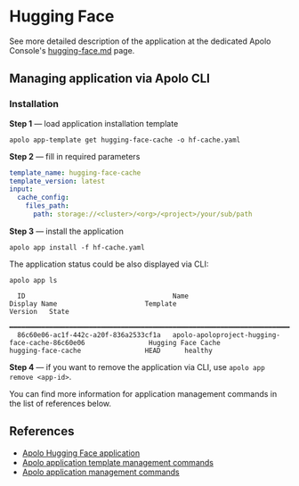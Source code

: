# Hugging Face

See more detailed description of the application at the dedicated Apolo Console's [hugging-face.md](../../../apolo-console/apps/available-apps/hugging-face.md "mention") page.

## Managing application via Apolo CLI

### Installation

**Step 1** — load application installation template

```
apolo app-template get hugging-face-cache -o hf-cache.yaml
```

**Step 2** — fill in required parameters

```yaml
template_name: hugging-face-cache
template_version: latest
input:
  cache_config:
    files_path:
      path: storage://<cluster>/<org>/<project>/your/sub/path
```

**Step 3** — install the application

`apolo app install -f hf-cache.yaml`&#x20;

The application status could be also displayed via CLI:

```
apolo app ls

  ID                                     Name                                                          Display Name                      Template                          Version   State        
 ━━━━━━━━━━━━━━━━━━━━━━━━━━━━━━━━━━━━━━━━━━━━━━━━━━━━━━━━━━━━━━━━━━━━━━━━━━━━━━━━━━━━━━━━━━━━━━━━━━━━━━━━━━━━━━━━━━━━━━━━━━━━━━━━━━━━━━━━━━━━━━━━━━━━━━━━━━━━━━━━━━━━━━━━━━━━━━━━━━━━━━━━━━━━━━━━ 
  86c60e06-ac1f-442c-a20f-836a2533cf1a   apolo-apoloproject-hugging-face-cache-86c60e06                Hugging Face Cache                hugging-face-cache                HEAD      healthy      

```

**Step 4** — if you want to remove the application via CLI, use `apolo app remove <app-id>`.

You can find more information for application management commands in the list of references below.

## References

* [Apolo Hugging Face application](../../../apolo-console/apps/available-apps/hugging-face.md)
* [Apolo application template management commands](https://app.gitbook.com/s/-MOkWy7dB5MDbkSII8iF/commands/app-template)
* [Apolo application management commands](https://app.gitbook.com/s/-MOkWy7dB5MDbkSII8iF/commands/app)
